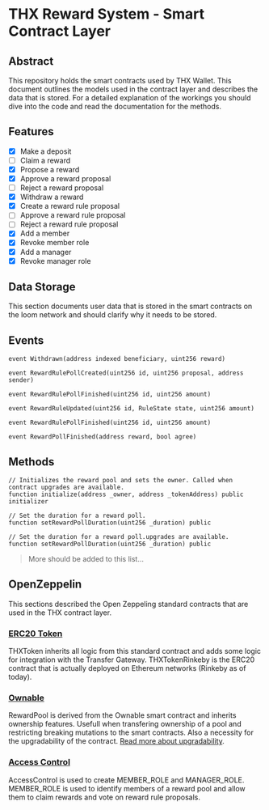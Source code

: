 # THX Reward System - Smart Contract Layer

## Abstract

This repository holds the smart contracts used by THX Wallet. This document outlines the models used in the contract layer and describes the data that is stored. For a detailed explanation of the workings you should dive into the code and read the documentation for the methods.

## Features

-   [x] Make a deposit
-   [ ] Claim a reward
-   [x] Propose a reward
-   [x] Approve a reward proposal
-   [ ] Reject a reward proposal
-   [x] Withdraw a reward
-   [x] Create a reward rule proposal
-   [ ] Approve a reward rule proposal
-   [ ] Reject a reward rule proposal
-   [x] Add a member
-   [x] Revoke member role
-   [x] Add a manager
-   [x] Revoke manager role

## Data Storage

This section documents user data that is stored in the smart contracts on the loom network and should clarify why it needs to be stored.

## Events

```
event Withdrawn(address indexed beneficiary, uint256 reward)
```

```
event RewardRulePollCreated(uint256 id, uint256 proposal, address sender)
```

```
event RewardRulePollFinished(uint256 id, uint256 amount)
```

```
event RewardRuleUpdated(uint256 id, RuleState state, uint256 amount)
```

```
event RewardRulePollFinished(uint256 id, uint256 amount)
```

```
event RewardPollFinished(address reward, bool agree)
```

## Methods

```
// Initializes the reward pool and sets the owner. Called when contract upgrades are available.
function initialize(address _owner, address _tokenAddress) public initializer
```

```
// Set the duration for a reward poll.
function setRewardPollDuration(uint256 _duration) public
```

```
// Set the duration for a reward poll.upgrades are available.
function setRewardPollDuration(uint256 _duration) public
```

> More should be added to this list...

## OpenZeppelin

This sections described the Open Zeppeling standard contracts that are used in the THX contract layer.

### [ERC20 Token](https://docs.openzeppelin.com/contracts/3.x/erc20)

THXToken inherits all logic from this standard contract and adds some logic for integration with the Transfer Gateway. THXTokenRinkeby is the ERC20 contract that is actually deployed on Ethereum networks (Rinkeby as of today).

### [Ownable](https://docs.openzeppelin.com/contracts/3.x/access-control)

RewardPool is derived from the Ownable smart contract and inherits ownership features. Usefull when transfering ownership of a pool and restricting breaking mutations to the smart contracts. Also a necessity for the upgradability of the contract. [Read more about upgradability](#Upgrades).

### [Access Control](https://docs.openzeppelin.com/contracts/3.x/access-control)

AccessControl is used to create MEMBER_ROLE and MANAGER_ROLE. MEMBER_ROLE is used to identify members of a reward pool and allow them to claim rewards and vote on reward rule proposals.
